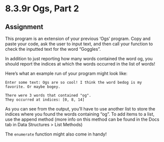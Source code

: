 # 8.3.9r Ogs, Part 2
## Assignment
This program is an extension of your previous ‘Ogs’ program. Copy and paste your code, ask the user to input text, and then call your function to check the inputted text for the word “Goggles”.

In addition to just reporting how many words contained the word og, you should report the indices at which the words occurred in the list of words!

Here’s what an example run of your program might look like:

```text
Enter some text: Ogs are so cool! I think the word bedog is my favorite. Or maybe bogey.

There were 3 words that contained "og".
They occurred at indices: [0, 8, 14]
```

As you can see from the output, you’ll have to use another list to store the indices where you found the words containing “og”. To add items to a list, use the append method (more info on this method can be found in the Docs tab in Data Structures > List Methods)

The ```enumerate``` function might also come in handy!
